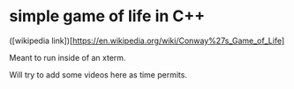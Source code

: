 # simple game of life in C++

([wikipedia link])[https://en.wikipedia.org/wiki/Conway%27s_Game_of_Life]

Meant to run inside of an xterm.  

Will try to add some videos here as time permits.
